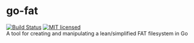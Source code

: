 # go-fat
[![Build Status](https://api.travis-ci.org/nicholasreynolds/go-fat.svg?branch=master)](https://travis-ci.org/github/nicholasreynolds/go-fat)
[![MIT licensed](https://img.shields.io/github/license/nicholasreynolds/go-fat)](./LICENSE)  
A tool for creating and manipulating a lean/simplified FAT filesystem in Go
